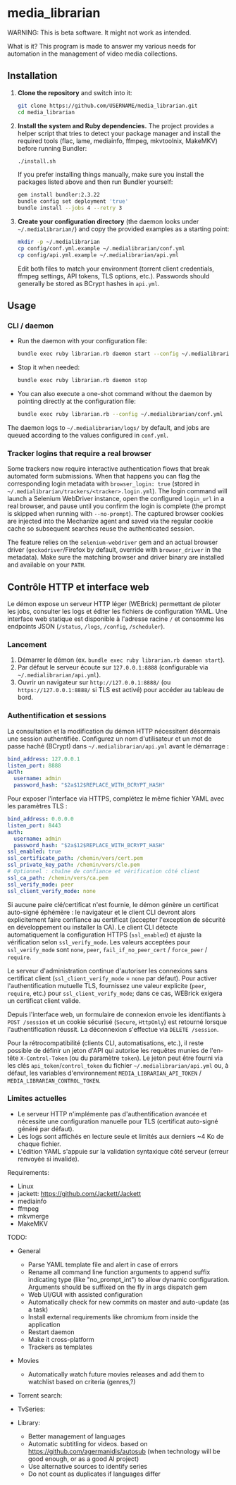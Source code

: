 # media_librarian

WARNING: This is beta software. It might not work as intended.

What is it?
This program is made to answer my various needs for automation in the management of video media collections.

## Installation

1. **Clone the repository** and switch into it:

   ```bash
   git clone https://github.com/USERNAME/media_librarian.git
   cd media_librarian
   ```

2. **Install the system and Ruby dependencies.** The project provides a helper script that tries to detect your package manager and install the required tools (flac, lame, mediainfo, ffmpeg, mkvtoolnix, MakeMKV) before running Bundler:

   ```bash
   ./install.sh
   ```

   If you prefer installing things manually, make sure you install the packages listed above and then run Bundler yourself:

   ```bash
   gem install bundler:2.3.22
   bundle config set deployment 'true'
   bundle install --jobs 4 --retry 3
   ```

3. **Create your configuration directory** (the daemon looks under `~/.medialibrarian/`) and copy the provided examples as a starting point:

   ```bash
   mkdir -p ~/.medialibrarian
   cp config/conf.yml.example ~/.medialibrarian/conf.yml
   cp config/api.yml.example ~/.medialibrarian/api.yml
   ```

   Edit both files to match your environment (torrent client credentials, ffmpeg settings, API tokens, TLS options, etc.). Passwords should generally be stored as BCrypt hashes in `api.yml`.

## Usage

### CLI / daemon

* Run the daemon with your configuration file:

  ```bash
  bundle exec ruby librarian.rb daemon start --config ~/.medialibrarian/conf.yml
  ```

* Stop it when needed:

  ```bash
  bundle exec ruby librarian.rb daemon stop
  ```

* You can also execute a one-shot command without the daemon by pointing directly at the configuration file:

  ```bash
  bundle exec ruby librarian.rb --config ~/.medialibrarian/conf.yml
  ```

The daemon logs to `~/.medialibrarian/logs/` by default, and jobs are queued according to the values configured in `conf.yml`.

### Tracker logins that require a real browser

Some trackers now require interactive authentication flows that break automated form submissions. When that happens you can flag
the corresponding login metadata with `browser_login: true` (stored in `~/.medialibrarian/trackers/<tracker>.login.yml`). The
login command will launch a Selenium WebDriver instance, open the configured `login_url` in a real browser, and pause until you
confirm the login is complete (the prompt is skipped when running with `--no-prompt`). The captured browser cookies are injected
into the Mechanize agent and saved via the regular cookie cache so subsequent searches reuse the authenticated session.

The feature relies on the `selenium-webdriver` gem and an actual browser driver (`geckodriver`/Firefox by default, override with
`browser_driver` in the metadata). Make sure the matching browser and driver binary are installed and available on your `PATH`.

## Contrôle HTTP et interface web

Le démon expose un serveur HTTP léger (WEBrick) permettant de piloter les jobs, consulter les logs et éditer les fichiers de configuration YAML. Une interface web statique est disponible à l'adresse racine `/` et consomme les endpoints JSON (`/status`, `/logs`, `/config`, `/scheduler`).

### Lancement

1. Démarrer le démon (ex. `bundle exec ruby librarian.rb daemon start`).
2. Par défaut le serveur écoute sur `127.0.0.1:8888` (configurable via `~/.medialibrarian/api.yml`).
3. Ouvrir un navigateur sur `http://127.0.0.1:8888/` (ou `https://127.0.0.1:8888/` si TLS est activé) pour accéder au tableau de bord.

### Authentification et sessions

La consultation et la modification du démon HTTP nécessitent désormais une session authentifiée. Configurez un nom d'utilisateur et un mot de passe haché (BCrypt) dans `~/.medialibrarian/api.yml` avant le démarrage :

```yaml
bind_address: 127.0.0.1
listen_port: 8888
auth:
  username: admin
  password_hash: "$2a$12$REPLACE_WITH_BCRYPT_HASH"
```

Pour exposer l'interface via HTTPS, complétez le même fichier YAML avec les paramètres TLS :

```yaml
bind_address: 0.0.0.0
listen_port: 8443
auth:
  username: admin
  password_hash: "$2a$12$REPLACE_WITH_BCRYPT_HASH"
ssl_enabled: true
ssl_certificate_path: /chemin/vers/cert.pem
ssl_private_key_path: /chemin/vers/cle.pem
# Optionnel : chaîne de confiance et vérification côté client
ssl_ca_path: /chemin/vers/ca.pem
ssl_verify_mode: peer
ssl_client_verify_mode: none
```

Si aucune paire clé/certificat n'est fournie, le démon génère un certificat auto-signé éphémère : le navigateur et le client CLI devront alors explicitement faire confiance au certificat (accepter l'exception de sécurité en développement ou installer la CA). Le client CLI détecte automatiquement la configuration HTTPS (`ssl_enabled`) et ajuste la vérification selon `ssl_verify_mode`. Les valeurs acceptées pour `ssl_verify_mode` sont `none`, `peer`, `fail_if_no_peer_cert` / `force_peer` / `require`.

Le serveur d'administration continue d'autoriser les connexions sans certificat client (`ssl_client_verify_mode` = `none` par défaut). Pour activer l'authentification mutuelle TLS, fournissez une valeur explicite (`peer`, `require`, etc.) pour `ssl_client_verify_mode`; dans ce cas, WEBrick exigera un certificat client valide.

Depuis l'interface web, un formulaire de connexion envoie les identifiants à `POST /session` et un cookie sécurisé (`Secure`, `HttpOnly`) est retourné lorsque l'authentification réussit. La déconnexion s'effectue via `DELETE /session`.

Pour la rétrocompatibilité (clients CLI, automatisations, etc.), il reste possible de définir un jeton d'API qui autorise les requêtes munies de l'en-tête `X-Control-Token` (ou du paramètre `token`). Le jeton peut être fourni via les clés `api_token`/`control_token` du fichier `~/.medialibrarian/api.yml` ou, à défaut, les variables d'environnement `MEDIA_LIBRARIAN_API_TOKEN` / `MEDIA_LIBRARIAN_CONTROL_TOKEN`.

### Limites actuelles

* Le serveur HTTP n'implémente pas d'authentification avancée et nécessite une configuration manuelle pour TLS (certificat auto-signé généré par défaut).
* Les logs sont affichés en lecture seule et limités aux derniers ~4 Ko de chaque fichier.
* L'édition YAML s'appuie sur la validation syntaxique côté serveur (erreur renvoyée si invalide).

Requirements:
* Linux
* jackett: https://github.com/Jackett/Jackett
* mediainfo
* ffmpeg
* mkvmerge
* MakeMKV

TODO:
* General
    * Parse YAML template file and alert in case of errors
    * Rename all command line function arguments to append suffix indicating type (like "no_prompt_int") to allow dynamic configuration. Arguments should be suffixed on the fly in args dispatch gem
    * Web UI/GUI with assisted configuration
    * Automatically check for new commits on master and auto-update (as a task)
    * Install external requirements like chromium from inside the application
    * Restart daemon
    * Make it cross-platform
    * Trackers as templates
    
* Movies
    * Automatically watch future movies releases and add them to watchlist based on criteria (genres,?)

* Torrent search:
    
* TvSeries:
    
* Library:
    * Better management of languages
    * Automatic subtitling for videos. based on https://github.com/agermanidis/autosub (when technology will be good enough, or as a good AI project)
    * Use alternative sources to identify series
    * Do not count as duplicates if languages differ